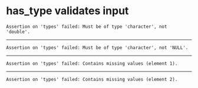 # has_type validates input

    Assertion on 'types' failed: Must be of type 'character', not 'double'.

---

    Assertion on 'types' failed: Must be of type 'character', not 'NULL'.

---

    Assertion on 'types' failed: Contains missing values (element 1).

---

    Assertion on 'types' failed: Contains missing values (element 2).


